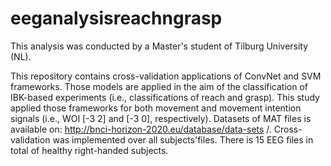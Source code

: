 # eeganalysisreachngrasp
This analysis was conducted by a Master's student of Tilburg University (NL).

This repository contains cross-validation applications of ConvNet and SVM frameworks.
Those models are applied in the aim of the classification of IBK-based experiments (i.e., classifications of reach and grasp).
This study applied those frameworks for both movement and movement intention signals (i.e., WOI [-3 2] and [-3 0], respectively).
Datasets of MAT files is available on: http://bnci-horizon-2020.eu/database/data-sets /.
Cross-validation was implemented over all subjects'files. There is 15 EEG files in total of healthy right-handed subjects.
